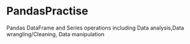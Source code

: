 # PandasPractise
Pandas DataFrame and Series operations including Data analysis,Data wrangling/Cleaning, Data manipulation
